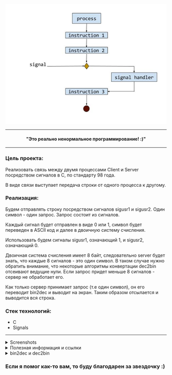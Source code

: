 ![Screen](https://raw.githubusercontent.com/atomatoe/minitalk/master/screenshots/signals.jpg)

________________________________________________________________

#### <p align=center> "Это реально ненормальное программирование! :)"</p> ####
________________________________________________________________


### Цель проекта:
Реализовать связь между двумя процессами Client и Server посредством сигналов в С, по стандарту 98 года.
<p>В виде связи выступает передача строки от одного процесса к другому.</p>

### Реализация:
<p>Будем отправлять строку посредством сигналов sigusr1 и sigusr2. Один символ - один запрос. Запрос состоит из сигналов.</p>
<p>Каждый сигнал будет отправлен в виде 0 или 1, символ будет переведен в ASCII код и далее в двоичную систему счисления.</p>
<p>Использовать будем сигналы sigusr1, означающий 1,  и sigusr2, означающий 0.</p>
<p>Двоичная система счисления имеет 8 байт, следовательно server будет знать, что каждые 8 сигналов - это один символ. В таком случае нужно обратить внимание, что некоторые алгоритмы конвертации dec2bin отсеивают ведущие нули. Если запрос придет меньше 8 сигналов - сервер не обработает его.</p>
<p>Как только сервер принимает запрос (т.е один символ), он его переводит bin2dec и выводит на экран. Таким образом отсылается и выводится вся строка.</p>

### Стек технологий:
* С
* Signals

________________________________________________________________


<details>
<summary>Screenshots</summary>

________________________________________________________________

<p><img src="https://raw.githubusercontent.com/atomatoe/minitalk/master/screenshots/send_signal_1.png" alt="Ссылка"></p>
<p><img src="https://raw.githubusercontent.com/atomatoe/minitalk/master/screenshots/send_signal_2.png" alt="Ссылка"></p>

________________________________________________________________

</details>

<details>
<summary>Полезная информация и ссылки</summary>
<p></p>
<p>Обработка сигналов занимает некоторое время, и если вы посылаете слишком много за один раз, некоторые из них могут быть проигнорированы. Именно поэтому я использую usleep.</p>
<p>Printf нельзя вызывать внутри сигнала. Именно из-за printf не мог понять почему server не принимал сигнал. Советую не использовать его в момент написания проекта или его тестирования.</p>
<p>Как это работает? Текущий процесс приостанавливается (pause) и в нем работает обработчик сигнала, который срабатывает при получении сигнала</p>
<p><a href="https://coderoad.ru/39590535/%D0%BF%D0%BE%D0%BB%D1%8C%D0%B7%D0%BE%D0%B2%D0%B0%D1%82%D0%B5%D0%BB%D1%8C%D1%81%D0%BA%D0%B8%D0%B5-%D1%81%D0%B8%D0%B3%D0%BD%D0%B0%D0%BB%D1%8B-sigusr1-%D0%B8-sigusr2
">Подробнее о SIGUSR1 и SIGUSR2</a></p>
<p><a href="https://habr.com/ru/post/122823/">Передача файлов сигналами</a></p>
<p><a href="https://www.cyberforum.ru/c-linux/thread833809.html">Как узнать завершился ли процесс-потомок?</a></p>
<p><a href="https://man7.org/linux/man-pages/man7/signal-safety.7.html">Список разрешенных функций внутри обработчика сигнала</a></p>

</details>

</details>

<details>
<summary>bin2dec и dec2bin</summary>

```C
int bin2dec(int n)
{
  int num;
  int dec_value;
  int base;
  int temp;
  int last_digit;
    
  num = n;
  base = 1;
  dec_value = 0;
  temp = num;
  while (temp)
  {
    last_digit = temp % 10;
    temp = temp / 10;
    dec_value += last_digit * base;
    base = base * 2;
  }
  return dec_value;
}

int dec2bin(int server_pid, int num)
{
  int bin = 0;
  int k = 1;
  int i = 0;

  while (num)
  {
    bin += (num % 2) * k;
    k *= 10;
    num /= 2;
    i++;
  }
  return bin;
}
```

</details>

### Если я помог как-то вам, то буду благодарен за звездочку :)

